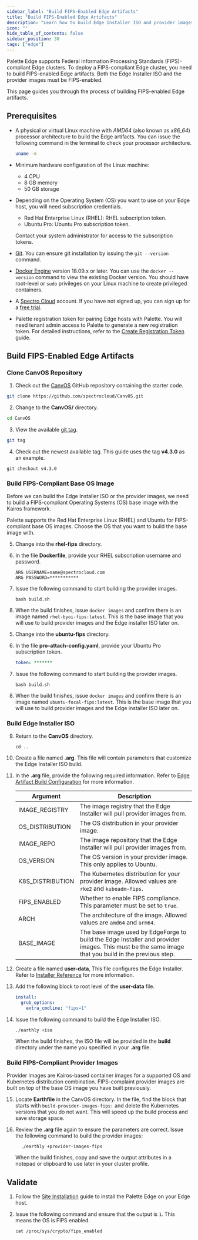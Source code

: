 ```yaml
---
sidebar_label: "Build FIPS-Enabled Edge Artifacts"
title: "Build FIPS-Enabled Edge Artifacts"
description: "Learn how to build Edge Installer ISO and provider images to install FIPS-compliant Palette Edge."
icon: ""
hide_table_of_contents: false
sidebar_position: 30
tags: ["edge"]
---
```


Palette Edge supports Federal Information Processing Standards (FIPS)-compliant Edge clusters. To deploy a
FIPS-compliant Edge cluster, you need to build FIPS-enabled Edge artifacts. Both the Edge Installer ISO and the provider
images must be FIPS-enabled.

This page guides you through the process of building FIPS-enabled Edge artifacts.

## Prerequisites

- A physical or virtual Linux machine with _AMD64_ (also known as _x86_64_) processor architecture to build the Edge
  artifacts. You can issue the following command in the terminal to check your processor architecture.

  ```bash
  uname -m
  ```

- Minimum hardware configuration of the Linux machine:

  - 4 CPU
  - 8 GB memory
  - 50 GB storage

- Depending on the Operating System (OS) you want to use on your Edge host, you will need subscription credentials.

  - Red Hat Enterprise Linux (RHEL): RHEL subscription token.
  - Ubuntu Pro: Ubuntu Pro subscription token.

  Contact your system administrator for access to the subscription tokens.

- [Git](https://cli.github.com/manual/installation). You can ensure git installation by issuing the `git --version`
  command.

- [Docker Engine](https://docs.docker.com/engine/install/) version 18.09.x or later. You can use the `docker --version`
  command to view the existing Docker version. You should have root-level or `sudo` privileges on your Linux machine to
  create privileged containers.

- A [Spectro Cloud](https://console.spectrocloud.com) account. If you have not signed up, you can sign up for a
  [free trial](https://www.spectrocloud.com/free-tier/).

- Palette registration token for pairing Edge hosts with Palette. You will need tenant admin access to Palette to
  generate a new registration token. For detailed instructions, refer to the
  [Create Registration Token](/clusters/edge/site-deployment/site-installation/create-registration-token) guide.

## Build FIPS-Enabled Edge Artifacts

### Clone CanvOS Repository

1. Check out the [CanvOS](https://github.com/spectrocloud/CanvOS) GitHub repository containing the starter code.

```bash
git clone https://github.com/spectrocloud/CanvOS.git
```

2. Change to the **CanvOS/** directory.

```bash
cd CanvOS
```

3. View the available [git tag](https://github.com/spectrocloud/CanvOS/tags).

```bash
git tag
```

4. Check out the newest available tag. This guide uses the tag **v4.3.0** as an example.

```shell
git checkout v4.3.0
```

### Build FIPS-Compliant Base OS Image

Before we can build the Edge Installer ISO or the provider images, we need to build a FIPS-compliant Operating Systems
(OS) base image with the Kairos framework.

Palette supports the Red Hat Enterprise Linux (RHEL) and Ubuntu for FIPS-compliant base OS images. Choose the OS that
you want to build the base image with.

<Tabs>

<TabItem label="Red Hat Enterprise Linux" value="rhel">

5. Change into the **rhel-fips** directory.

6. In the file **Dockerfile**, provide your RHEL subscription username and password.

   ```text
   ARG USERNAME=name@spectrocloud.com
   ARG PASSWORD=***********
   ```

7. Issue the following command to start building the provider images.

   ```shell
   bash build.sh
   ```

8. When the build finishes, issue `docker images` and confirm there is an image named `rhel-byoi-fips:latest`. This is
   the base image that you will use to build provider images and the Edge installer ISO later on.

</TabItem>

<TabItem label="Ubuntu" value="ubuntu">

5. Change into the **ubuntu-fips** directory.

6. In the file **pro-attach-config.yaml**, provide your Ubuntu Pro subscription token.

   ```yaml
   token: *******
   ```

7. Issue the following command to start building the provider images.

   ```shell
   bash build.sh
   ```

8. When the build finishes, issue `docker images` and confirm there is an image named `ubuntu-focal-fips:latest`. This
   is the base image that you will use to build provider images and the Edge installer ISO later on.

</TabItem>

### Build Edge Installer ISO

9. Return to the **CanvOS** directory.

   ```shell
   cd ..
   ```

10. Create a file named **.arg**. This file will contain parameters that customize the Edge Installer ISO build.

11. In the **.arg** file, provide the following required information. Refer to
    [Edge Artifact Build Configuration](arg.md) for more information.

    | Argument         | Description                                                                                                                                        |
    | ---------------- | -------------------------------------------------------------------------------------------------------------------------------------------------- |
    | IMAGE_REGISTRY   | The image registry that the Edge Installer will pull provider images from.                                                                         |
    | OS_DISTRIBUTION  | The OS distribution in your provider image.                                                                                                        |
    | IMAGE_REPO       | The image repository that the Edge Installer will pull provider images from.                                                                       |
    | OS_VERSION       | The OS version in your provider image. This only applies to Ubuntu.                                                                                |
    | K8S_DISTRIBUTION | The Kubernetes distribution for your provider image. Allowed values are `rke2` and `kubeadm-fips`.                                                 |
    | FIPS_ENABLED     | Whether to enable FIPS compliance. This parameter must be set to `true`.                                                                           |
    | ARCH             | The architecture of the image. Allowed values are `amd64` and `arm64`.                                                                             |
    | BASE_IMAGE       | The base image used by EdgeForge to build the Edge Installer and provider images. This must be the same image that you build in the previous step. |

12. Create a file named **user-data**, This file configures the Edge Installer. Refer to
    [Installer Reference](../../edge-configuration/installer-reference.md) for more information.

13. Add the following block to root level of the **user-data** file.

    ```yaml
    install:
      grub_options:
        extra_cmdline: "fips=1"
    ```

14. Issue the following command to build the Edge Installer ISO.

    ```shell
    ./earthly +iso
    ```

    When the build finishes, the ISO file will be provided in the **build** directory under the name you specified in
    your **.arg** file.

### Build FIPS-Compliant Provider Images

Provider images are Kairos-based container images for a supported OS and Kubernetes distribution combination.
FIPS-complaint provider images are built on top of the base OS image you have built previously.

15. Locate **Earthfile** in the CanvOS directory. In the file, find the block that starts with
    `build-provider-images-fips:` and delete the Kubernetes versions that you do not want. This will speed up the build
    process and save storage space.

16. Review the **.arg** file again to ensure the parameters are correct. Issue the following command to build the
    provider images:

    ```shell
      ./earthly +provider-images-fips
    ```

    When the build finishes, copy and save the output attributes in a notepad or clipboard to use later in your cluster
    profile.

## Validate

1. Follow the [Site Installation](../../site-deployment/stage.md) guide to install the Palette Edge on your Edge host.

2. Issue the following command and ensure that the output is `1`. This means the OS is FIPS enabled.

   ```shell
   cat /proc/sys/crypto/fips_enabled
   ```
